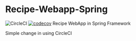 # Recipe-Webapp-Spring
![CircleCI](https://dl.circleci.com/status-badge/img/gh/AndyWeasley2004/Recipe-Webapp-Spring/tree/main.svg?style=svg)
[![codecov](https://codecov.io/gh/AndyWeasley2004/Recipe-Webapp-Spring/branch/main/graph/badge.svg?token=ECSNSWVHPJ)](https://codecov.io/gh/AndyWeasley2004/Recipe-Webapp-Spring)
Recipe WebApp in Spring Framework

Simple change in using CircleCI